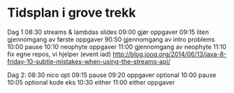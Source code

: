 Tidsplan i grove trekk
======================

Dag 1
08:30 streams & lambdas slides
09:00 gjør oppgaver
09:15 liten gjennomgang av første oppgaver
90:50 gjennomgang av intro problems
10:00 pause
10:10 neophyte oppgaver
11:00 gjennomgang av neophyte
11:10 fix egne repos, vi hjelper (event iad)
http://blog.jooq.org/2014/06/13/java-8-friday-10-subtle-mistakes-when-using-the-streams-api/


Dag 2:
08:30 nico opt
09:15 pause
09:20 oppgaver optional
10:00 pause
10:05 optional kode eks
10:30 either
11:00 either oppgaver
